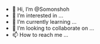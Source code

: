 - 👋 Hi, I’m @Somonshoh
- 👀 I’m interested in ...
- 🌱 I’m currently learning ...
- 💞️ I’m looking to collaborate on ...
- 📫 How to reach me ...

<!---
Somonshoh/Somonshoh is a ✨ special ✨ repository because its `README.md` (this file) appears on your GitHub profile.
You can click the Preview link to take a look at your changes.
--->
